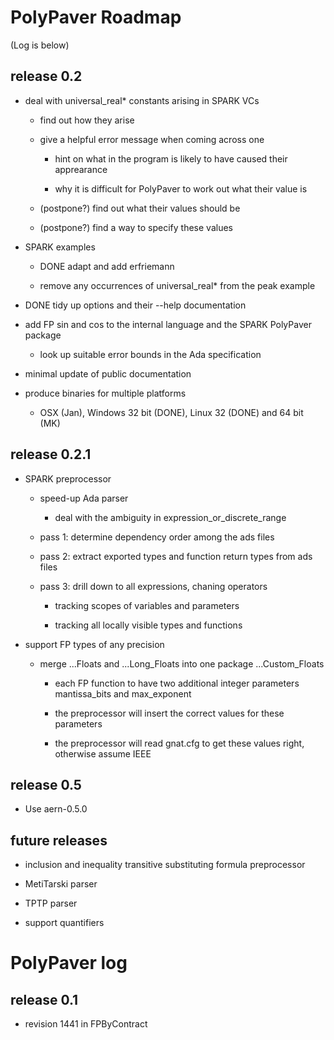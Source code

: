 # PolyPaver Roadmap
(Log is below)

## release 0.2

* deal with universal_real* constants arising in SPARK VCs 

    * find out how they arise

    * give a helpful error message when coming across one

        * hint on what in the program is likely to have caused their apprearance 

        * why it is difficult for PolyPaver to work out what their value is

    * (postpone?) find out what their values should be

    * (postpone?) find a way to specify these values

* SPARK examples

    * DONE adapt and add erfriemann

    * remove any occurrences of universal_real* from the peak example

* DONE tidy up options and their --help documentation

* add FP sin and cos to the internal language and the SPARK PolyPaver package

    * look up suitable error bounds in the Ada specification

* minimal update of public documentation

* produce binaries for multiple platforms

    * OSX (Jan), Windows 32 bit (DONE), Linux 32 (DONE) and 64 bit (MK)

## release 0.2.1

* SPARK preprocessor

    * speed-up Ada parser

        * deal with the ambiguity in expression_or_discrete_range

    * pass 1: determine dependency order among the ads files

    * pass 2: extract exported types and function return types from ads files

    * pass 3: drill down to all expressions, chaning operators
    
        * tracking scopes of variables and parameters

        * tracking all locally visible types and functions

* support FP types of any precision

    * merge ...Floats and ...Long_Floats into one package ...Custom_Floats

        * each FP function to have two additional integer parameters mantissa_bits and max_exponent

        * the preprocessor will insert the correct values for these parameters

        * the preprocessor will read gnat.cfg to get these values right, otherwise assume IEEE

## release 0.5

* Use aern-0.5.0

## future releases

* inclusion and inequality transitive substituting formula preprocessor

* MetiTarski parser

* TPTP parser

* support quantifiers

# PolyPaver log

## release 0.1

* revision 1441 in FPByContract